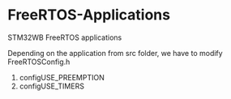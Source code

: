 # FreeRTOS-Applications
STM32WB FreeRTOS applications

Depending on the application from src folder, we have to modify FreeRTOSConfig.h
  1. configUSE_PREEMPTION
  2. configUSE_TIMERS
